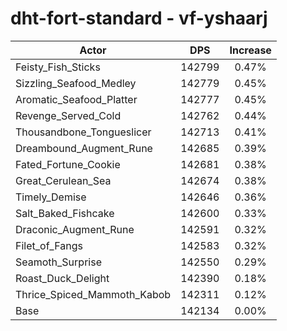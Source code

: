 # dht-fort-standard - vf-yshaarj
| Actor | DPS | Increase |
|---|:---:|:---:|
|Feisty_Fish_Sticks|142799|0.47%|
|Sizzling_Seafood_Medley|142779|0.45%|
|Aromatic_Seafood_Platter|142777|0.45%|
|Revenge_Served_Cold|142762|0.44%|
|Thousandbone_Tongueslicer|142713|0.41%|
|Dreambound_Augment_Rune|142685|0.39%|
|Fated_Fortune_Cookie|142681|0.38%|
|Great_Cerulean_Sea|142674|0.38%|
|Timely_Demise|142646|0.36%|
|Salt_Baked_Fishcake|142600|0.33%|
|Draconic_Augment_Rune|142591|0.32%|
|Filet_of_Fangs|142583|0.32%|
|Seamoth_Surprise|142550|0.29%|
|Roast_Duck_Delight|142390|0.18%|
|Thrice_Spiced_Mammoth_Kabob|142311|0.12%|
|Base|142134|0.00%|
